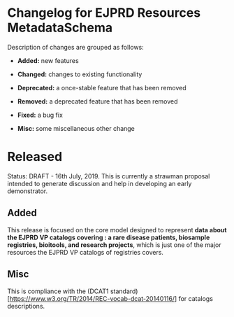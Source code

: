 # Changelog for EJPRD Resources MetadataSchema

Description of changes are grouped as follows:

* **Added:** new features

* **Changed:** changes to existing functionality

* **Deprecated:** a once-stable feature that has been removed

* **Removed:** a deprecated feature that has been removed

* **Fixed:** a bug fix

* **Misc:** some miscellaneous other change



# Released
Status: DRAFT - 16th July, 2019. This is currently a strawman proposal intended to generate discussion and help in developing an early demonstrator.


## Added
This release is focused on the core model designed to represent **data about the EJPRD VP catalogs covering : a rare disease patients, biosample registries, bioitools, and research projects**, which is just one of the major resources the EJPRD VP catalogs of registries covers.

## Misc

This is compliance with the  (DCAT1 standard)[https://www.w3.org/TR/2014/REC-vocab-dcat-20140116/] for catalogs descriptions.
